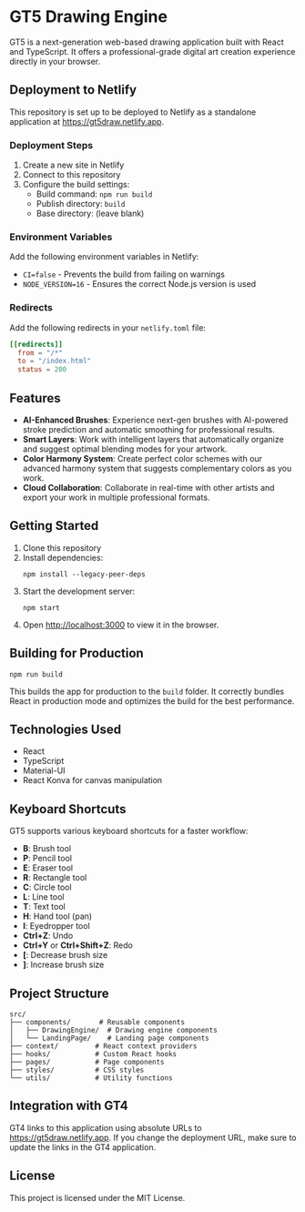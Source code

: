 # GT5 Drawing Engine

GT5 is a next-generation web-based drawing application built with React and TypeScript. It offers a professional-grade digital art creation experience directly in your browser.

## Deployment to Netlify

This repository is set up to be deployed to Netlify as a standalone application at https://gt5draw.netlify.app.

### Deployment Steps

1. Create a new site in Netlify
2. Connect to this repository
3. Configure the build settings:
   - Build command: `npm run build`
   - Publish directory: `build`
   - Base directory: (leave blank)

### Environment Variables

Add the following environment variables in Netlify:

- `CI=false` - Prevents the build from failing on warnings
- `NODE_VERSION=16` - Ensures the correct Node.js version is used

### Redirects

Add the following redirects in your `netlify.toml` file:

```toml
[[redirects]]
  from = "/*"
  to = "/index.html"
  status = 200
```

## Features

- **AI-Enhanced Brushes**: Experience next-gen brushes with AI-powered stroke prediction and automatic smoothing for professional results.
- **Smart Layers**: Work with intelligent layers that automatically organize and suggest optimal blending modes for your artwork.
- **Color Harmony System**: Create perfect color schemes with our advanced harmony system that suggests complementary colors as you work.
- **Cloud Collaboration**: Collaborate in real-time with other artists and export your work in multiple professional formats.

## Getting Started

1. Clone this repository
2. Install dependencies:
   ```
   npm install --legacy-peer-deps
   ```
3. Start the development server:
   ```
   npm start
   ```
4. Open [http://localhost:3000](http://localhost:3000) to view it in the browser.

## Building for Production

```
npm run build
```

This builds the app for production to the `build` folder. It correctly bundles React in production mode and optimizes the build for the best performance.

## Technologies Used

- React
- TypeScript
- Material-UI
- React Konva for canvas manipulation

## Keyboard Shortcuts

GT5 supports various keyboard shortcuts for a faster workflow:

- **B**: Brush tool
- **P**: Pencil tool
- **E**: Eraser tool
- **R**: Rectangle tool
- **C**: Circle tool
- **L**: Line tool
- **T**: Text tool
- **H**: Hand tool (pan)
- **I**: Eyedropper tool
- **Ctrl+Z**: Undo
- **Ctrl+Y** or **Ctrl+Shift+Z**: Redo
- **[**: Decrease brush size
- **]**: Increase brush size

## Project Structure

```
src/
├── components/       # Reusable components
│   ├── DrawingEngine/  # Drawing engine components
│   └── LandingPage/    # Landing page components
├── context/         # React context providers
├── hooks/           # Custom React hooks
├── pages/           # Page components
├── styles/          # CSS styles
└── utils/           # Utility functions
```

## Integration with GT4

GT4 links to this application using absolute URLs to https://gt5draw.netlify.app. If you change the deployment URL, make sure to update the links in the GT4 application.

## License

This project is licensed under the MIT License.